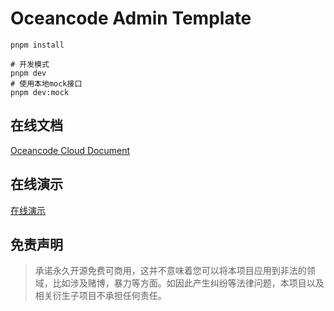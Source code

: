 # Oceancode Admin Template

```shell
pnpm install

# 开发模式
pnpm dev
# 使用本地mock接口
pnpm dev:mock
```

## 在线文档
[Oceancode Cloud Document](https://docs.oceancode-cloud.com/)

## 在线演示
[在线演示](https://demos.oceancode-cloud.com/)

## 免责声明
> 承诺永久开源免费可商用，这并不意味着您可以将本项目应用到非法的领域，比如涉及赌博，暴力等方面。如因此产生纠纷等法律问题，本项目以及相关衍生子项目不承担任何责任。